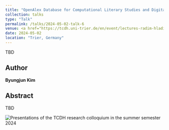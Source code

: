 ```yaml
---
title: "OpenAlex Database for Computational Literary Studies and Digital Intellectual History"
collection: talks
type: "Talk"
permalink: /talks/2024-05-02-talk-6
venue: <a href="https://tcdh.uni-trier.de/en/event/lectures-radim-hladik-prague-und-byungjun-kim-daejeon-part-tcdh-research-colloquium" target="_blank">TCDH research colloquium</a>
date: 2024-05-02
location: "Trier, Germany"
---
```

TBD

## Author
**Byungjun Kim**

## Abstract
TBD

![Presentations of the TCDH research colloquium in the summer semester 2024](http://byungjunkim.github.io/files/figures/talk6.jpg "Presentations of the TCDH research colloquium in the summer semester 2024")  